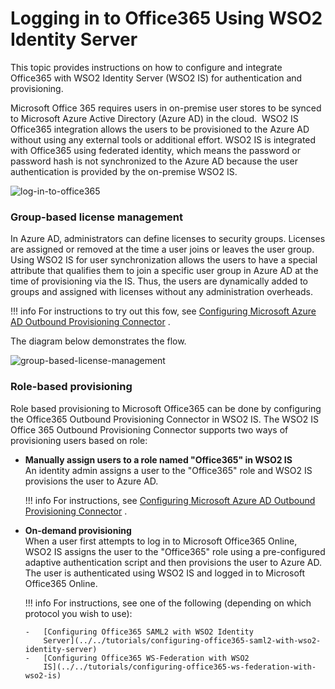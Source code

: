 # Logging in to Office365 Using WSO2 Identity Server

This topic provides instructions on how to configure and integrate
Office365 with WSO2 Identity Server (WSO2 IS) for authentication and
provisioning.

Microsoft Office 365 requires users in on-premise user stores to be
synced to Microsoft Azure Active Directory (Azure AD) in the cloud.
 WSO2 IS Office365 integration allows the users to be provisioned to the
Azure AD without using any external tools or additional effort. WSO2 IS
is integrated with Office365 using federated identity, which means the
password or password hash is not synchronized to the Azure AD because
the user authentication is provided by the on-premise WSO2 IS.

![log-in-to-office365](../../assets/img/tutorials/log-in-to-office365.jpg)

### Group-based license management

In Azure AD, administrators can define licenses to security groups.
Licenses are assigned or removed at the time a user joins or leaves the
user group. Using WSO2 IS for user synchronization allows the users to
have a special attribute that qualifies them to join a specific user
group in Azure AD at the time of provisioning via the IS. Thus, the
users are dynamically added to groups and assigned with licenses without
any administration overheads.

!!! info 
    For instructions to try out this fow, see [Configuring Microsoft Azure
    AD Outbound Provisioning
    Connector](../../connectors/configuring-microsoft-azure-ad-outbound-provisioning-connector)
    .

The diagram below demonstrates the flow.

![group-based-license-management](../../assets/img/tutorials/group-based-license-management.jpg)

### Role-based provisioning

Role based provisioning to Microsoft Office365 can be done by
configuring the Office365 Outbound Provisioning Connector in WSO2 IS.
The WSO2 IS Office 365 Outbound Provisioning Connector supports two ways
of provisioning users based on role:

-   **Manually assign users to a role named "Office365" in WSO2 IS**  
    An identity admin assigns a user to the "Office365" role and WSO2 IS
    provisions the user to Azure AD.

    !!! info 
        For instructions, see [Configuring Microsoft Azure AD Outbound
        Provisioning
        Connector](../../connectors/configuring-microsoft-azure-ad-outbound-provisioning-connector)
        .

-   **On-demand provisioning**  
    When a user first attempts to log in to Microsoft Office365 Online,
    WSO2 IS assigns the user to the "Office365" role using a
    pre-configured adaptive authentication script and then provisions
    the user to Azure AD. The user is authenticated using WSO2 IS and
    logged in to Microsoft Office365 Online.

    !!! info 
        For instructions, see one of the following (depending on which
        protocol you wish to use):

        -   [Configuring Office365 SAML2 with WSO2 Identity
            Server](../../tutorials/configuring-office365-saml2-with-wso2-identity-server)
        -   [Configuring Office365 WS-Federation with WSO2
            IS](../../tutorials/configuring-office365-ws-federation-with-wso2-is)
